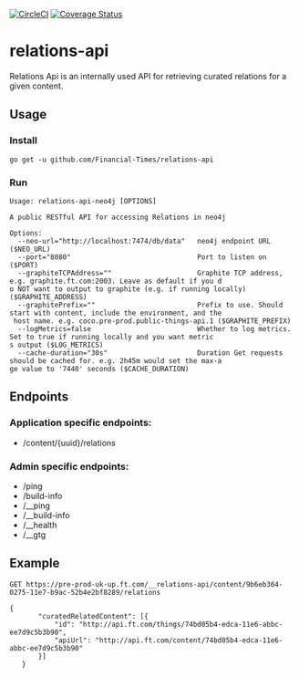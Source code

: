 [![CircleCI](https://circleci.com/gh/Financial-Times/relations-api/tree/master.png?style=shield)](https://circleci.com/gh/Financial-Times/relations-api/tree/master)
[![Coverage Status](https://coveralls.io/repos/github/Financial-Times/relations-api/badge.svg)](https://coveralls.io/github/Financial-Times/relations-api)
# relations-api

Relations Api is an internally used API for retrieving curated relations for a given content.

## Usage
### Install
`go get -u github.com/Financial-Times/relations-api`
### Run
```
Usage: relations-api-neo4j [OPTIONS]

A public RESTful API for accessing Relations in neo4j

Options:
  --neo-url="http://localhost:7474/db/data"   neo4j endpoint URL ($NEO_URL)
  --port="8080"                               Port to listen on ($PORT)
  --graphiteTCPAddress=""                     Graphite TCP address, e.g. graphite.ft.com:2003. Leave as default if you d
o NOT want to output to graphite (e.g. if running locally) ($GRAPHITE_ADDRESS)
  --graphitePrefix=""                         Prefix to use. Should start with content, include the environment, and the
 host name. e.g. coco.pre-prod.public-things-api.1 ($GRAPHITE_PREFIX)
  --logMetrics=false                          Whether to log metrics. Set to true if running locally and you want metric
s output ($LOG_METRICS)
  --cache-duration="30s"                      Duration Get requests should be cached for. e.g. 2h45m would set the max-a
ge value to '7440' seconds ($CACHE_DURATION)
```

## Endpoints

### Application specific endpoints:

* /content/{uuid}/relations

### Admin specific endpoints:

* /ping
* /build-info
* /__ping
* /__build-info
* /__health
* /__gtg

## Example

`GET https://pre-prod-uk-up.ft.com/__relations-api/content/9b6eb364-0275-11e7-b9ac-52b4e2bf8289/relations`

```
{
       "curatedRelatedContent": [{
           "id": "http://api.ft.com/things/74bd05b4-edca-11e6-abbc-ee7d9c5b3b90",
           "apiUrl": "http://api.ft.com/content/74bd05b4-edca-11e6-abbc-ee7d9c5b3b90"
       }]
   }
```